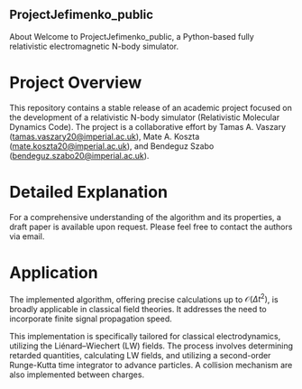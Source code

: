 ## ProjectJefimenko_public
About
Welcome to ProjectJefimenko_public, a Python-based fully relativistic electromagnetic N-body simulator.

# Project Overview
This repository contains a stable release of an academic project focused on the development of a relativistic N-body simulator (Relativistic Molecular Dynamics Code). The project is a collaborative effort by Tamas A. Vaszary (tamas.vaszary20@imperial.ac.uk), Mate A. Koszta (mate.koszta20@imperial.ac.uk), and Bendeguz Szabo (bendeguz.szabo20@imperial.ac.uk).

# Detailed Explanation
For a comprehensive understanding of the algorithm and its properties, a draft paper is available upon request. Please feel free to contact the authors via email.

# Application
The implemented algorithm, offering precise calculations up to $\mathcal{O}(\Delta t^2)$, is broadly applicable in classical field theories. It addresses the need to incorporate finite signal propagation speed.

This implementation is specifically tailored for classical electrodynamics, utilizing the Liénard–Wiechert (LW) fields. The process involves determining retarded quantities, calculating LW fields, and utilizing a second-order Runge-Kutta time integrator to advance particles. A collision mechanism are also implemented between charges.
